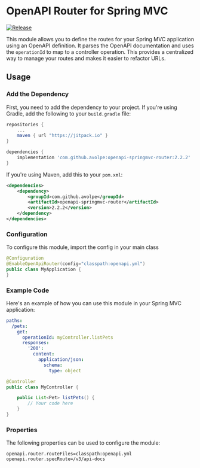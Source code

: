 # OpenAPI Router for Spring MVC

[![Release](https://jitpack.io/v/avolpe/openapi-springmvc-router.svg)](https://jitpack.io/#avolpe/openapi-springmvc-router)

This module allows you to define the routes for your Spring MVC application using an OpenAPI definition. It parses the OpenAPI documentation and uses the `operationId` to map to a controller operation. This provides a centralized way to manage your routes and makes it easier to refactor URLs.

## Usage

### Add the Dependency

First, you need to add the dependency to your project. If you're using Gradle, add the following to your `build.gradle` file:

```groovy
repositories {
    ...
    maven { url "https://jitpack.io" }
}

dependencies {
    implementation 'com.github.avolpe:openapi-springmvc-router:2.2.2'
}
```

If you're using Maven, add this to your `pom.xml`:

```xml
<dependencies>
    <dependency>
        <groupId>com.github.avolpe</groupId>
        <artifactId>openapi-springmvc-router</artifactId>
        <version>2.2.2</version>
    </dependency>
</dependencies>
```

### Configuration

To configure this module, import the config in your main class

```java
@Configuration
@EnableOpenApiRouter(config="classpath:openapi.yml")
public class MyApplication {
}
```

### Example Code

Here's an example of how you can use this module in your Spring MVC application:

```yaml
paths:
  /pets:
    get:
      operationId: myController.listPets
      responses:
        '200':
          content:
            application/json:
              schema:
                type: object
```

```java
@Controller
public class MyController {

    public List<Pet> listPets() {
        // Your code here
    }
}
```

### Properties

The following properties can be used to configure the module:

```properties
openapi.router.routeFiles=classpath:openapi.yml
openapi.router.specRoute=/v3/api-docs
```
